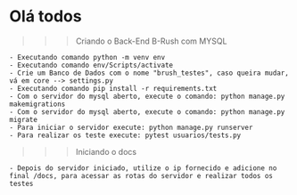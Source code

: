 # Olá todos

>>> Criando o Back-End B-Rush com MYSQL

    - Executando comando python -m venv env
    - Executando comando env/Scripts/activate
    - Crie um Banco de Dados com o nome "brush_testes", caso queira mudar, vá em core --> settings.py
    - Executando comando pip install -r requirements.txt
    - Com o servidor do mysql aberto, execute o comando: python manage.py makemigrations
    - Com o servidor do mysql aberto, execute o comando: python manage.py migrate
    - Para iniciar o servidor execute: python manage.py runserver
    - Para realizar os teste execute: pytest usuarios/tests.py


>>> Iniciando o docs
    
    - Depois do servidor iniciado, utilize o ip fornecido e adicione no final /docs, para acessar as rotas do servidor e realizar todos os testes
    
